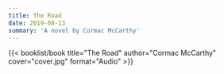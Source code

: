 ```yaml
---
title: The Road
date: 2019-08-13
summary: 'A novel by Cormac McCarthy'
---
```


{{< booklist/book
title="The Road"
author="Cormac McCarthy"
cover="cover.jpg"
format="Audio" >}}
